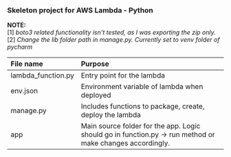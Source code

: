 ### Skeleton project for AWS Lambda - Python

**NOTE:**   
[1] _boto3 related functionality isn't tested, as I was exporting the zip only._  
[2] _Change the lib folder path in manage.py. Currently set to venv folder of pycharm_

| File name | Purpose |
| :---     |  :---
| lambda_function.py | Entry point for the lambda |  
| env.json | Environment variable of lambda when deployed  
| manage.py | Includes functions to package, create, deploy the lambda  
| app | Main source folder for the app. Logic should go in function.py -> run method or make changes accordingly.

